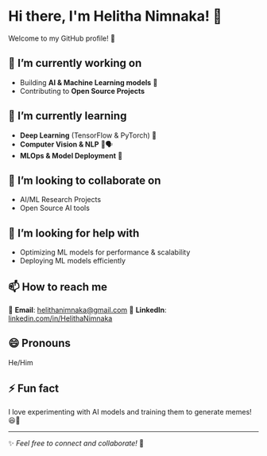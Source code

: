 # Hi there, I'm Helitha Nimnaka! 👋

Welcome to my GitHub profile! 🚀  

## 🔭 I’m currently working on  
- Building **AI & Machine Learning models** 🤖  
- Contributing to **Open Source Projects**  

## 🌱 I’m currently learning  
- **Deep Learning** (TensorFlow & PyTorch) 🧠  
- **Computer Vision & NLP** 📸🗣  
- **MLOps & Model Deployment** 🚀  

## 👯 I’m looking to collaborate on  
- AI/ML Research Projects  
- Open Source AI tools  

## 🤔 I’m looking for help with  
- Optimizing ML models for performance & scalability  
- Deploying ML models efficiently  


## 📫 How to reach me  
📧 **Email**: helithanimnaka@gmail.com 
💼 **LinkedIn**: [linkedin.com/in/HelithaNimnaka](https://www.linkedin.com/in/helitha-nimnaka-b9316a231/)  

## 😄 Pronouns  
He/Him  

## ⚡ Fun fact  
I love experimenting with AI models and training them to generate memes! 😆🤖  

---
✨ _Feel free to connect and collaborate!_ 🚀  

